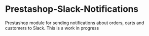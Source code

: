 # Prestashop-Slack-Notifications
Prestashop module for sending notifications about orders, carts and customers to Slack. 
This is a work in progress
